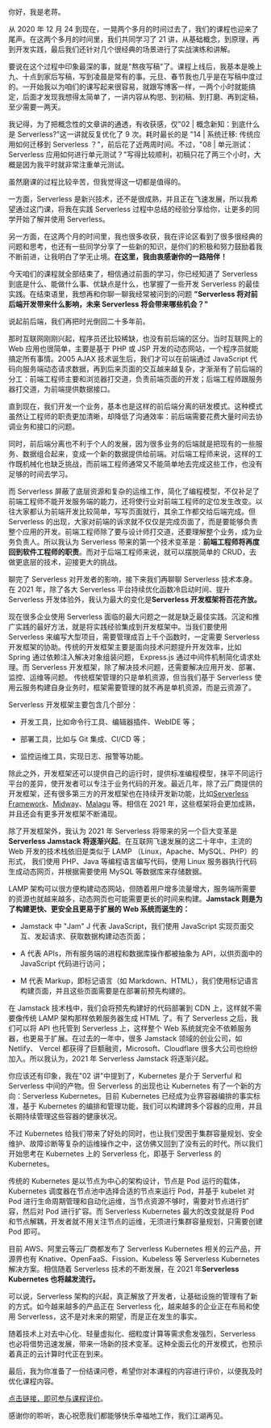 你好，我是老蒋。

从 2020 年 12 月 24 到现在，一晃两个多月的时间过去了，我们的课程也迎来了尾声。在这两个多月的时间里，我们共同学习了 21 讲，从基础概念，到原理，再到开发实践，最后我们还针对几个很经典的场景进行了实战演练和讲解。

要说在这个过程中印象最深的事，就是"熬夜写稿"了。课程上线后，我基本是晚上九、十点到家后写稿，写到凌晨是常有的事。元旦、春节我也几乎是在写稿中度过的。一开始我以为咱们的课写起来很容易，就跟写博客一样，一两个小时就能搞定，后面才发现我想得太简单了，一讲内容从构思、到初稿、到打磨、再到定稿，至少需要一两天。

我记得，为了把概念性的文章讲的通透，有收获感，仅"02 \| 概念新知：到底什么是 Serverless?"这一讲就反复优化了 9 次。耗时最长的是 "14 \| 系统迁移: 传统应用如何迁移到 Serverless ？"，前后花了近两周时间。不过，"08 \| 单元测试：Serverless 应用如何进行单元测试？"写得比较顺利，初稿只花了两三个小时，大概是因为我平时就非常注重单元测试。

虽然磨课的过程比较辛苦，但我觉得这一切都是值得的。

一方面，Serverless 是新兴技术，还不是很成熟，并且正在飞速发展，所以我希望通过这门课，将我在实践 Serverless 过程中总结的经验分享给你，让更多的同学开始了解并使用 Serverless。

另一方面，在这两个月的时间里，我也很多收获，我在评论区看到了很多很经典的问题和思考，也还有一些同学分享了一些新的知识，是你们的积极和努力鼓励着我不断前进，让我明白了学无止境。**在这里，我由衷感谢你的一路陪伴！**

今天咱们的课程就全部结束了，相信通过前面的学习，你已经知道了 Serverless 到底是什么、能做什么事、优缺点是什么，也掌握了一些开发 Serverless 的最佳实践。在结束语里，我想再和你聊一聊我经常被问到的问题 **"Serverless 将对前后端开发带来什么影响，未来 Serverless 将会带来哪些机会？"**

说起前后端，我们再把时光倒回二十多年前。

那时互联网刚刚兴起，程序员还比较稀缺，也没有前后端的区分。当时互联网上的 Web 应用也很简单，主要是基于 PHP 或 JSP 开发的动态网站，一个程序员就能搞定所有事情。2005 AJAX 技术诞生后，我们才可以在前端通过 JavaScript 代码向服务端动态请求数据，再到后来页面的交互越来越复杂，才渐渐有了前后端的分工：前端工程师主要和浏览器打交道，负责前端页面的开发；后端工程师跟服务器打交道，为前端提供数据接口。

直到现在，我们开发一个业务，基本也是这样的前后端分离的研发模式。这种模式虽然让工程师的职责更加清晰，却降低了沟通效率：前后端需要花费大量时间去协调业务和接口的问题。

同时，前后端分离也不利于个人的发展，因为很多业务的后端就是把现有的一些服务、数据组合起来，变成一个新的数据提供给前端。对后端工程师来说，这样的工作既机械化也缺乏挑战，而前端工程师通常又不能简单地去完成这些工作，也没有足够的时间去学习。

而 Serverless 屏蔽了底层资源和复杂的运维工作，简化了编程模型，不仅补足了前端工程师不能开发服务端的能力，还将使行业对前端工程师的定位发生改变。以往大家都认为前端开发比较简单，写写页面就行，其余工作都交给后端完成。但 Serverless 的出现，大家对前端的诉求就不仅仅是完成页面了，而是要能够负责整个应用的开发。前端工程师除了要与设计师打交道，还要理解整个业务，成为业务负责人。所以我认为 Serverless 带来的第一个技术变革是：**前端工程师将再度回到软件工程师的职责**。而对于后端工程师来说，就可以摆脱简单的 CRUD，去做更底层的技术，迎接更大的挑战。

聊完了 Serverless 对开发者的影响，接下来我们再聊聊 Serverless 技术本身。在 2021 年，除了各大 Serverless 平台持续优化函数冷启动时间、提升 Serverless 开发体验外，我认为最大的变化是**Serverless 开发框架将百花齐放。**

现在很多企业使用 Serverless 面临的最大问题之一就是缺乏最佳实践。沉淀和推广实践的最好方法，就是将实践经验集成到开发框架中。当我们要使用 Serverless 来编写大型项目，需要管理成百上千个函数时，一定需要 Serverless 开发框架的协助。传统的开发框架主要是面向技术问题提升开发效率，比如 Spring 通过依赖注入解决对象组装问题， Express.js 通过中间件机制简化请求处理。而 Serverless 开发框架，除了解决技术问题，还需要解决应用开发、部署、监控、运维等问题。 传统框架管理的只是单机资源，但当我们基于 Serverless 使用云服务构建自身业务时，框架需要管理的就不再是单机资源，而是云资源了。

Serverless 开发框架主要包含几个部分：

* 开发工具，比如命令行工具、编辑器插件、WebIDE 等；

* 部署工具，比如与 Git 集成、CI/CD 等；

* 监控运维工具，实现日志、报警等功能。

除此之外，开发框架还可以提供自己的运行时，提供标准编程模型，抹平不同运行平台的差异，使开发者可以专注于业务代码的开发。最近几年，除了云厂商提供的开发框架，还有很多第三方的开发框架也在持续开发新功能，比如[Serverless Framework](https://www.serverless.com/)、[Midway](https://midwayjs.org/)、[Malagu](https://github.com/cellbang/malagu) 等。相信在 2021 年，这些框架将会更加成熟，并且还会有更多开发框架不断涌现。

除了开发框架外，我认为 2021 年 Serverless 将带来的另一个巨大变革是**Serverless Jamstack 将逐渐兴起**。在互联网飞速发展的这二十年中，主流的 Web 开发的技术栈依旧是类似于 LAMP （Linux，Apache、MySQL、PHP）的形式， 我们使用 PHP、Java 等编程语言编写代码，使用 Linux 服务器执行代码生成动态网页，并根据需要使用 MySQL 等数据库来存储数据。

LAMP 架构可以很方便构建动态网站，但随着用户增多流量增大，服务端所需要的资源也就越来越多，动态网页也可能需要更长的时间来构建。**Jamstack 则是为了构建更快、更安全且更易于扩展的 Web 系统而诞生的：**

* Jamstack 中 "Jam" J 代表 JavaScript，我们使用 JavaScript 实现页面交互、发起请求、获取数据构建动态页面；

* A 代表 APIs，所有服务端的进程和数据库操作都被抽象为 API，以供页面中的 JavaScript 代码进行访问；

* M 代表 Markup，即标记语言（如 Markdown、HTML），我们使用标记语言构建页面，并且这些页面需要是在部署前预先构建的。

在 Jamstack 技术栈中，我们会将预先构建好的代码部署到 CDN 上，这样就不需要像传统 LAMP 架构那样依赖服务器生成 HTML 了。有了 Serverless 之后，我们可以将 API 也托管到 Serverless 上，这样整个 Web 系统就完全不依赖服务器，也更易于扩展。在过去的一年中，很多 Jamstack 领域的创业公司，如 Netlify、 Vercel 都获得了巨额融资，Microsoft、Cloudflare 很多大公司也纷纷加入。所以我认为，2021 年 Serverless Jamstack 将逐渐兴起。

你应该还有印象，我在"02 讲"中提到了，Kubernetes 是介于 Serverful 和 Serverless 中间的产物。但 Serverless 的出现也让 Kubernetes 有了一个新的方向：Serverless Kubernetes。目前 Kubernetes 已经成为业界容器编排的事实标准，基于 Kubernetes 的编排和管理功能，我们可以构建跨多个容器的应用，并且长期持续管理这些容器的健康状况。

不过 Kubernetes 给我们带来了好处的同时，也让我们受困于集群容量规划、安全维护、故障诊断等复杂的运维操作之中，这仿佛又回到了没有云的时代。所以我们开始思考在 Kubernetes 上的 Serverless 化，即基于 Serverless 的 Kubernetes。

传统的 Kubernetes 是以节点为中心的架构设计，节点是 Pod 运行的载体，Kubernetes 调度器在节点池中选择合适的节点来运行 Pod，并基于 kubelet 对 Pod 进行生命周期管理和自动化运维，当节点资源不够时，需要对节点进行扩容，然后对 Pod 进行扩容。而 Serverless Kubernetes 最大的改变就是将 Pod 和节点解耦，开发者就不用关注节点的运维，无须进行集群容量规划，只需要创建 Pod 即可。

目前 AWS、阿里云等云厂商都发布了 Serverless Kubernetes 相关的云产品，开源界也有 Knative、OpenFaaS、Fission、Kubeless 等 Serverless Kubernetes 解决方案。相信随着 Serverless 技术的不断发展，在 2021 年**Serverless Kubernetes 也将越发流行。**

可以说，Serverless 架构的兴起，真正解放了开发者，让基础设施的管理有了新的方式。如今越来越多的产品正在 Serverless 化，越来越多的企业正在布局和使用 Serverless，这不是对未来的期望，而是正在发生的事实。

随着技术上对去中心化、轻量虚拟化、细粒度计算等需求愈发强烈，Serverless 也必将借势迅速发展，带来一场新的技术变革。这种全面云化的开发模式，也预示着真正的云计算时代正在到来。

最后，我为你准备了一份结课问卷，希望你对本课程的内容进行评价，以便我及时优化课程内容。

[点击链接，即可参与课程评价](https://wj.qq.com/s2/8088736/5489)。

感谢你的聆听，衷心祝愿我们都能够快乐幸福地工作，我们江湖再见。
